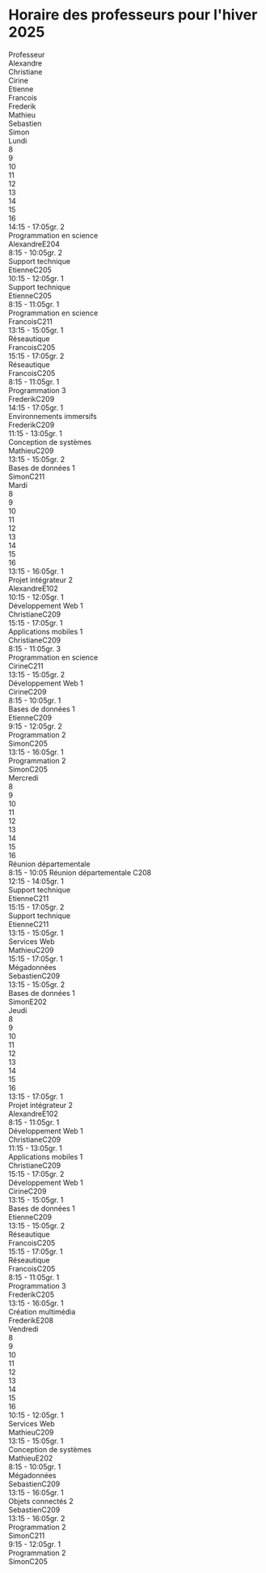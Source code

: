 
# Horaire des professeurs pour l'hiver 2025

<div id="cal-calendar">
<div class="cal-wrap-professeur"><div class="cal-column professeur">
    <div></div>
    <div>Professeur</div><div>Alexandre</div><div>Christiane</div><div>Cirine</div><div>Etienne</div><div>Francois</div><div>Frederik</div><div>Mathieu</div><div>Sebastien</div><div>Simon</div></div></div>
<div class="cal-scroll">
<div class="cal-column cal-day lundi"><div class="cal-day-heading">Lundi</div><div class="cal-hour-heading">8</div><div class="cal-hour-heading">9</div><div class="cal-hour-heading">10</div><div class="cal-hour-heading">11</div><div class="cal-hour-heading">12</div><div class="cal-hour-heading">13</div><div class="cal-hour-heading">14</div><div class="cal-hour-heading">15</div><div class="cal-hour-heading">16</div><div class="cal-class Alexandre" style="grid-column: 7 / span 3; grid-row: 3;">
                <div class="cal-info ">
                    <div class="cal-class-lign-haut"><span class="cal-class-time">14:15 - 17:05</span><span class="cal-class-group">gr. 2</span></div>
                    <span class="cal-class-title">Programmation en science</span>
                    <div class="cal-class-lign"><span class="cal-class-professor">Alexandre</span><span class="cal-class-location">E204</span></div>
                </div>
            </div><div class="cal-class Etienne" style="grid-column: 1 / span 2; grid-row: 6;">
                <div class="cal-info ">
                    <div class="cal-class-lign-haut"><span class="cal-class-time">8:15 - 10:05</span><span class="cal-class-group">gr. 2</span></div>
                    <span class="cal-class-title">Support technique</span>
                    <div class="cal-class-lign"><span class="cal-class-professor">Etienne</span><span class="cal-class-location">C205</span></div>
                </div>
            </div><div class="cal-class Etienne" style="grid-column: 3 / span 2; grid-row: 6;">
                <div class="cal-info ">
                    <div class="cal-class-lign-haut"><span class="cal-class-time">10:15 - 12:05</span><span class="cal-class-group">gr. 1</span></div>
                    <span class="cal-class-title">Support technique</span>
                    <div class="cal-class-lign"><span class="cal-class-professor">Etienne</span><span class="cal-class-location">C205</span></div>
                </div>
            </div><div class="cal-class Francois" style="grid-column: 1 / span 3; grid-row: 7;">
                <div class="cal-info ">
                    <div class="cal-class-lign-haut"><span class="cal-class-time">8:15 - 11:05</span><span class="cal-class-group">gr. 1</span></div>
                    <span class="cal-class-title">Programmation en science</span>
                    <div class="cal-class-lign"><span class="cal-class-professor">Francois</span><span class="cal-class-location">C211</span></div>
                </div>
            </div><div class="cal-class Francois" style="grid-column: 6 / span 2; grid-row: 7;">
                <div class="cal-info ">
                    <div class="cal-class-lign-haut"><span class="cal-class-time">13:15 - 15:05</span><span class="cal-class-group">gr. 1</span></div>
                    <span class="cal-class-title">Réseautique</span>
                    <div class="cal-class-lign"><span class="cal-class-professor">Francois</span><span class="cal-class-location">C205</span></div>
                </div>
            </div><div class="cal-class Francois" style="grid-column: 8 / span 2; grid-row: 7;">
                <div class="cal-info ">
                    <div class="cal-class-lign-haut"><span class="cal-class-time">15:15 - 17:05</span><span class="cal-class-group">gr. 2</span></div>
                    <span class="cal-class-title">Réseautique</span>
                    <div class="cal-class-lign"><span class="cal-class-professor">Francois</span><span class="cal-class-location">C205</span></div>
                </div>
            </div><div class="cal-class Frederik" style="grid-column: 1 / span 3; grid-row: 8;">
                <div class="cal-info ">
                    <div class="cal-class-lign-haut"><span class="cal-class-time">8:15 - 11:05</span><span class="cal-class-group">gr. 1</span></div>
                    <span class="cal-class-title">Programmation 3</span>
                    <div class="cal-class-lign"><span class="cal-class-professor">Frederik</span><span class="cal-class-location">C209</span></div>
                </div>
            </div><div class="cal-class Frederik" style="grid-column: 7 / span 3; grid-row: 8;">
                <div class="cal-info ">
                    <div class="cal-class-lign-haut"><span class="cal-class-time">14:15 - 17:05</span><span class="cal-class-group">gr. 1</span></div>
                    <span class="cal-class-title">Environnements immersifs</span>
                    <div class="cal-class-lign"><span class="cal-class-professor">Frederik</span><span class="cal-class-location">C209</span></div>
                </div>
            </div><div class="cal-class Mathieu" style="grid-column: 4 / span 2; grid-row: 9;">
                <div class="cal-info ">
                    <div class="cal-class-lign-haut"><span class="cal-class-time">11:15 - 13:05</span><span class="cal-class-group">gr. 1</span></div>
                    <span class="cal-class-title">Conception de systèmes</span>
                    <div class="cal-class-lign"><span class="cal-class-professor">Mathieu</span><span class="cal-class-location">C209</span></div>
                </div>
            </div><div class="cal-class Simon" style="grid-column: 6 / span 2; grid-row: 11;">
                <div class="cal-info ">
                    <div class="cal-class-lign-haut"><span class="cal-class-time">13:15 - 15:05</span><span class="cal-class-group">gr. 2</span></div>
                    <span class="cal-class-title">Bases de données 1</span>
                    <div class="cal-class-lign"><span class="cal-class-professor">Simon</span><span class="cal-class-location">C211</span></div>
                </div>
            </div></div>
<div class="cal-column cal-day mardi"><div class="cal-day-heading">Mardi</div><div class="cal-hour-heading">8</div><div class="cal-hour-heading">9</div><div class="cal-hour-heading">10</div><div class="cal-hour-heading">11</div><div class="cal-hour-heading">12</div><div class="cal-hour-heading">13</div><div class="cal-hour-heading">14</div><div class="cal-hour-heading">15</div><div class="cal-hour-heading">16</div><div class="cal-class Alexandre" style="grid-column: 6 / span 3; grid-row: 3;">
                <div class="cal-info ">
                    <div class="cal-class-lign-haut"><span class="cal-class-time">13:15 - 16:05</span><span class="cal-class-group">gr. 1</span></div>
                    <span class="cal-class-title">Projet intégrateur 2</span>
                    <div class="cal-class-lign"><span class="cal-class-professor">Alexandre</span><span class="cal-class-location">E102</span></div>
                </div>
            </div><div class="cal-class Christiane" style="grid-column: 3 / span 2; grid-row: 4;">
                <div class="cal-info ">
                    <div class="cal-class-lign-haut"><span class="cal-class-time">10:15 - 12:05</span><span class="cal-class-group">gr. 1</span></div>
                    <span class="cal-class-title">Développement Web 1</span>
                    <div class="cal-class-lign"><span class="cal-class-professor">Christiane</span><span class="cal-class-location">C209</span></div>
                </div>
            </div><div class="cal-class Christiane" style="grid-column: 8 / span 2; grid-row: 4;">
                <div class="cal-info ">
                    <div class="cal-class-lign-haut"><span class="cal-class-time">15:15 - 17:05</span><span class="cal-class-group">gr. 1</span></div>
                    <span class="cal-class-title">Applications mobiles 1</span>
                    <div class="cal-class-lign"><span class="cal-class-professor">Christiane</span><span class="cal-class-location">C209</span></div>
                </div>
            </div><div class="cal-class Cirine" style="grid-column: 1 / span 3; grid-row: 5;">
                <div class="cal-info ">
                    <div class="cal-class-lign-haut"><span class="cal-class-time">8:15 - 11:05</span><span class="cal-class-group">gr. 3</span></div>
                    <span class="cal-class-title">Programmation en science</span>
                    <div class="cal-class-lign"><span class="cal-class-professor">Cirine</span><span class="cal-class-location">C211</span></div>
                </div>
            </div><div class="cal-class Cirine" style="grid-column: 6 / span 2; grid-row: 5;">
                <div class="cal-info ">
                    <div class="cal-class-lign-haut"><span class="cal-class-time">13:15 - 15:05</span><span class="cal-class-group">gr. 2</span></div>
                    <span class="cal-class-title">Développement Web 1</span>
                    <div class="cal-class-lign"><span class="cal-class-professor">Cirine</span><span class="cal-class-location">C209</span></div>
                </div>
            </div><div class="cal-class Etienne" style="grid-column: 1 / span 2; grid-row: 6;">
                <div class="cal-info ">
                    <div class="cal-class-lign-haut"><span class="cal-class-time">8:15 - 10:05</span><span class="cal-class-group">gr. 1</span></div>
                    <span class="cal-class-title">Bases de données 1</span>
                    <div class="cal-class-lign"><span class="cal-class-professor">Etienne</span><span class="cal-class-location">C209</span></div>
                </div>
            </div><div class="cal-class Simon" style="grid-column: 2 / span 3; grid-row: 11;">
                <div class="cal-info ">
                    <div class="cal-class-lign-haut"><span class="cal-class-time">9:15 - 12:05</span><span class="cal-class-group">gr. 2</span></div>
                    <span class="cal-class-title">Programmation 2</span>
                    <div class="cal-class-lign"><span class="cal-class-professor">Simon</span><span class="cal-class-location">C205</span></div>
                </div>
            </div><div class="cal-class Simon" style="grid-column: 6 / span 3; grid-row: 11;">
                <div class="cal-info ">
                    <div class="cal-class-lign-haut"><span class="cal-class-time">13:15 - 16:05</span><span class="cal-class-group">gr. 1</span></div>
                    <span class="cal-class-title">Programmation 2</span>
                    <div class="cal-class-lign"><span class="cal-class-professor">Simon</span><span class="cal-class-location">C205</span></div>
                </div>
            </div></div>
<div class="cal-column cal-day mercredi"><div class="cal-day-heading">Mercredi</div><div class="cal-hour-heading">8</div><div class="cal-hour-heading">9</div><div class="cal-hour-heading">10</div><div class="cal-hour-heading">11</div><div class="cal-hour-heading">12</div><div class="cal-hour-heading">13</div><div class="cal-hour-heading">14</div><div class="cal-hour-heading">15</div><div class="cal-hour-heading">16</div><div class="cal-class Departement" style="grid-column: 1 / span 2; grid-row: 3 / span 9;">
                <div class="title"><div>Réunion&nbsp;départementale</div></div>
                <div class="cal-info">
                    <span class="cal-class-time">8:15 - 10:05</span>
                    <span class="cal-class-title">Réunion&nbsp;départementale</span>
                    <span class="cal-class-location">C208</span>
                </div>
            </div><div class="cal-class Etienne" style="grid-column: 5 / span 2; grid-row: 6;">
                <div class="cal-info ">
                    <div class="cal-class-lign-haut"><span class="cal-class-time">12:15 - 14:05</span><span class="cal-class-group">gr. 1</span></div>
                    <span class="cal-class-title">Support technique</span>
                    <div class="cal-class-lign"><span class="cal-class-professor">Etienne</span><span class="cal-class-location">C211</span></div>
                </div>
            </div><div class="cal-class Etienne" style="grid-column: 8 / span 2; grid-row: 6;">
                <div class="cal-info ">
                    <div class="cal-class-lign-haut"><span class="cal-class-time">15:15 - 17:05</span><span class="cal-class-group">gr. 2</span></div>
                    <span class="cal-class-title">Support technique</span>
                    <div class="cal-class-lign"><span class="cal-class-professor">Etienne</span><span class="cal-class-location">C211</span></div>
                </div>
            </div><div class="cal-class Mathieu" style="grid-column: 6 / span 2; grid-row: 9;">
                <div class="cal-info ">
                    <div class="cal-class-lign-haut"><span class="cal-class-time">13:15 - 15:05</span><span class="cal-class-group">gr. 1</span></div>
                    <span class="cal-class-title">Services Web</span>
                    <div class="cal-class-lign"><span class="cal-class-professor">Mathieu</span><span class="cal-class-location">C209</span></div>
                </div>
            </div><div class="cal-class Sebastien" style="grid-column: 8 / span 2; grid-row: 10;">
                <div class="cal-info ">
                    <div class="cal-class-lign-haut"><span class="cal-class-time">15:15 - 17:05</span><span class="cal-class-group">gr. 1</span></div>
                    <span class="cal-class-title">Mégadonnées</span>
                    <div class="cal-class-lign"><span class="cal-class-professor">Sebastien</span><span class="cal-class-location">C209</span></div>
                </div>
            </div><div class="cal-class Simon" style="grid-column: 6 / span 2; grid-row: 11;">
                <div class="cal-info ">
                    <div class="cal-class-lign-haut"><span class="cal-class-time">13:15 - 15:05</span><span class="cal-class-group">gr. 2</span></div>
                    <span class="cal-class-title">Bases de données 1</span>
                    <div class="cal-class-lign"><span class="cal-class-professor">Simon</span><span class="cal-class-location">E202</span></div>
                </div>
            </div></div>
<div class="cal-column cal-day jeudi"><div class="cal-day-heading">Jeudi</div><div class="cal-hour-heading">8</div><div class="cal-hour-heading">9</div><div class="cal-hour-heading">10</div><div class="cal-hour-heading">11</div><div class="cal-hour-heading">12</div><div class="cal-hour-heading">13</div><div class="cal-hour-heading">14</div><div class="cal-hour-heading">15</div><div class="cal-hour-heading">16</div><div class="cal-class Alexandre" style="grid-column: 6 / span 4; grid-row: 3;">
                <div class="cal-info cal-info-fin">
                    <div class="cal-class-lign-haut"><span class="cal-class-time">13:15 - 17:05</span><span class="cal-class-group">gr. 1</span></div>
                    <span class="cal-class-title">Projet intégrateur 2</span>
                    <div class="cal-class-lign"><span class="cal-class-professor">Alexandre</span><span class="cal-class-location">E102</span></div>
                </div>
            </div><div class="cal-class Christiane" style="grid-column: 1 / span 2; grid-row: 4;">
                <div class="cal-info cal-info-fin">
                    <div class="cal-class-lign-haut"><span class="cal-class-time">8:15 - 11:05</span><span class="cal-class-group">gr. 1</span></div>
                    <span class="cal-class-title">Développement Web 1</span>
                    <div class="cal-class-lign"><span class="cal-class-professor">Christiane</span><span class="cal-class-location">C209</span></div>
                </div>
            </div><div class="cal-class Christiane" style="grid-column: 4 / span 2; grid-row: 4;">
                <div class="cal-info cal-info-fin">
                    <div class="cal-class-lign-haut"><span class="cal-class-time">11:15 - 13:05</span><span class="cal-class-group">gr. 1</span></div>
                    <span class="cal-class-title">Applications mobiles 1</span>
                    <div class="cal-class-lign"><span class="cal-class-professor">Christiane</span><span class="cal-class-location">C209</span></div>
                </div>
            </div><div class="cal-class Cirine" style="grid-column: 8 / span 2; grid-row: 5;">
                <div class="cal-info cal-info-fin">
                    <div class="cal-class-lign-haut"><span class="cal-class-time">15:15 - 17:05</span><span class="cal-class-group">gr. 2</span></div>
                    <span class="cal-class-title">Développement Web 1</span>
                    <div class="cal-class-lign"><span class="cal-class-professor">Cirine</span><span class="cal-class-location">C209</span></div>
                </div>
            </div><div class="cal-class Etienne" style="grid-column: 6 / span 2; grid-row: 6;">
                <div class="cal-info cal-info-fin">
                    <div class="cal-class-lign-haut"><span class="cal-class-time">13:15 - 15:05</span><span class="cal-class-group">gr. 1</span></div>
                    <span class="cal-class-title">Bases de données 1</span>
                    <div class="cal-class-lign"><span class="cal-class-professor">Etienne</span><span class="cal-class-location">C209</span></div>
                </div>
            </div><div class="cal-class Francois" style="grid-column: 6 / span 2; grid-row: 7;">
                <div class="cal-info cal-info-fin">
                    <div class="cal-class-lign-haut"><span class="cal-class-time">13:15 - 15:05</span><span class="cal-class-group">gr. 2</span></div>
                    <span class="cal-class-title">Réseautique</span>
                    <div class="cal-class-lign"><span class="cal-class-professor">Francois</span><span class="cal-class-location">C205</span></div>
                </div>
            </div><div class="cal-class Francois" style="grid-column: 8 / span 2; grid-row: 7;">
                <div class="cal-info cal-info-fin">
                    <div class="cal-class-lign-haut"><span class="cal-class-time">15:15 - 17:05</span><span class="cal-class-group">gr. 1</span></div>
                    <span class="cal-class-title">Réseautique</span>
                    <div class="cal-class-lign"><span class="cal-class-professor">Francois</span><span class="cal-class-location">C205</span></div>
                </div>
            </div><div class="cal-class Frederik" style="grid-column: 1 / span 3; grid-row: 8;">
                <div class="cal-info cal-info-fin">
                    <div class="cal-class-lign-haut"><span class="cal-class-time">8:15 - 11:05</span><span class="cal-class-group">gr. 1</span></div>
                    <span class="cal-class-title">Programmation 3</span>
                    <div class="cal-class-lign"><span class="cal-class-professor">Frederik</span><span class="cal-class-location">C205</span></div>
                </div>
            </div><div class="cal-class Frederik" style="grid-column: 6 / span 3; grid-row: 8;">
                <div class="cal-info cal-info-fin">
                    <div class="cal-class-lign-haut"><span class="cal-class-time">13:15 - 16:05</span><span class="cal-class-group">gr. 1</span></div>
                    <span class="cal-class-title">Création multimédia</span>
                    <div class="cal-class-lign"><span class="cal-class-professor">Frederik</span><span class="cal-class-location">E208</span></div>
                </div>
            </div></div>
<div class="cal-column cal-day vendredi"><div class="cal-day-heading">Vendredi</div><div class="cal-hour-heading">8</div><div class="cal-hour-heading">9</div><div class="cal-hour-heading">10</div><div class="cal-hour-heading">11</div><div class="cal-hour-heading">12</div><div class="cal-hour-heading">13</div><div class="cal-hour-heading">14</div><div class="cal-hour-heading">15</div><div class="cal-hour-heading">16</div><div class="cal-class Mathieu" style="grid-column: 3 / span 2; grid-row: 9;">
                <div class="cal-info cal-info-fin">
                    <div class="cal-class-lign-haut"><span class="cal-class-time">10:15 - 12:05</span><span class="cal-class-group">gr. 1</span></div>
                    <span class="cal-class-title">Services Web</span>
                    <div class="cal-class-lign"><span class="cal-class-professor">Mathieu</span><span class="cal-class-location">C209</span></div>
                </div>
            </div><div class="cal-class Mathieu" style="grid-column: 6 / span 2; grid-row: 9;">
                <div class="cal-info cal-info-fin">
                    <div class="cal-class-lign-haut"><span class="cal-class-time">13:15 - 15:05</span><span class="cal-class-group">gr. 1</span></div>
                    <span class="cal-class-title">Conception de systèmes</span>
                    <div class="cal-class-lign"><span class="cal-class-professor">Mathieu</span><span class="cal-class-location">E202</span></div>
                </div>
            </div><div class="cal-class Sebastien" style="grid-column: 1 / span 2; grid-row: 10;">
                <div class="cal-info cal-info-fin">
                    <div class="cal-class-lign-haut"><span class="cal-class-time">8:15 - 10:05</span><span class="cal-class-group">gr. 1</span></div>
                    <span class="cal-class-title">Mégadonnées</span>
                    <div class="cal-class-lign"><span class="cal-class-professor">Sebastien</span><span class="cal-class-location">C209</span></div>
                </div>
            </div><div class="cal-class Sebastien" style="grid-column: 6 / span 3; grid-row: 10;">
                <div class="cal-info cal-info-fin">
                    <div class="cal-class-lign-haut"><span class="cal-class-time">13:15 - 16:05</span><span class="cal-class-group">gr. 1</span></div>
                    <span class="cal-class-title">Objets connectés 2</span>
                    <div class="cal-class-lign"><span class="cal-class-professor">Sebastien</span><span class="cal-class-location">C209</span></div>
                </div>
            </div><div class="cal-class Simon" style="grid-column: 6 / span 3; grid-row: 11;">
                <div class="cal-info cal-info-fin">
                    <div class="cal-class-lign-haut"><span class="cal-class-time">13:15 - 16:05</span><span class="cal-class-group">gr. 2</span></div>
                    <span class="cal-class-title">Programmation 2</span>
                    <div class="cal-class-lign"><span class="cal-class-professor">Simon</span><span class="cal-class-location">C211</span></div>
                </div>
            </div><div class="cal-class Simon" style="grid-column: 2 / span 3; grid-row: 11;">
                <div class="cal-info cal-info-fin">
                    <div class="cal-class-lign-haut"><span class="cal-class-time">9:15 - 12:05</span><span class="cal-class-group">gr. 1</span></div>
                    <span class="cal-class-title">Programmation 2</span>
                    <div class="cal-class-lign"><span class="cal-class-professor">Simon</span><span class="cal-class-location">C205</span></div>
                </div>
            </div></div>
</div>
</div>
